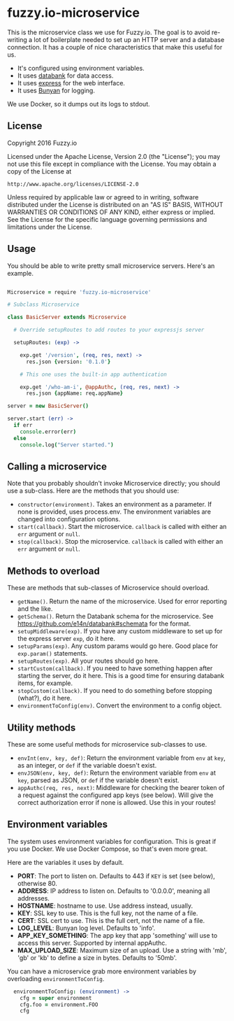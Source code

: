 fuzzy.io-microservice
=====================

This is the microservice class we use for Fuzzy.io. The goal is to avoid
re-writing a lot of boilerplate needed to set up an HTTP server and a database
connection. It has a couple of nice characteristics that make this useful for
us.

* It's configured using environment variables.
* It uses [databank](https://github.com/e14n/databank) for data access.
* It uses [express](http://expressjs.com/) for the web interface.
* It uses [Bunyan](https://github.com/trentm/node-bunyan) for logging.

We use Docker, so it dumps out its logs to stdout.

License
-------

Copyright 2016 Fuzzy.io

Licensed under the Apache License, Version 2.0 (the "License");
you may not use this file except in compliance with the License.
You may obtain a copy of the License at

    http://www.apache.org/licenses/LICENSE-2.0

Unless required by applicable law or agreed to in writing, software
distributed under the License is distributed on an "AS IS" BASIS,
WITHOUT WARRANTIES OR CONDITIONS OF ANY KIND, either express or implied.
See the License for the specific language governing permissions and
limitations under the License.

Usage
-----

You should be able to write pretty small microservice servers. Here's an
example.

```coffeescript

Microservice = require 'fuzzy.io-microservice'

# Subclass Microservice

class BasicServer extends Microservice

  # Override setupRoutes to add routes to your expressjs server

  setupRoutes: (exp) ->

    exp.get '/version', (req, res, next) ->
      res.json {version: '0.1.0'}

    # This one uses the built-in app authentication

    exp.get '/who-am-i', @appAuthc, (req, res, next) ->
      res.json {appName: req.appName}

server = new BasicServer()

server.start (err) ->
  if err
    console.error(err)
  else
    console.log("Server started.")

```

Calling a microservice
----------------------

Note that you probably shouldn't invoke Microservice directly; you should use
a sub-class. Here are the methods that you should use:

* `constructor(environment)`. Takes an environment as a parameter. If none is
  provided, uses process.env. The environment variables are changed into
  configuration options.
* `start(callback)`. Start the microservice. `callback` is called with either
  an `err` argument or `null`.
* `stop(callback)`. Stop the microservice. `callback` is called with either an
  `err` argument or `null`.

Methods to overload
-------------------

These are methods that sub-classes of Microservice should overload.

* `getName()`. Return the name of the microservice. Used for error reporting and
  the like.
* `getSchema()`. Return the Databank schema for the microservice. See
  https://github.com/e14n/databank#schemata for the format.
* `setupMiddleware(exp)`. If you have any custom middleware to set up for the
  express server `exp`, do it here.
* `setupParams(exp)`. Any custom params would go here. Good place for
  `exp.param()` statements.
* `setupRoutes(exp)`. All your routes should go here.
* `startCustom(callback)`. If you need to have something happen after starting
  the server, do it here. This is a good time for ensuring databank items, for
  example.
* `stopCustom(callback)`. If you need to do something before stopping (what?),
  do it here.
* `environmentToConfig(env)`. Convert the environment to a config object.

Utility methods
---------------

These are some useful methods for microservice sub-classes to use.

* `envInt(env, key, def)`: Return the environment variable from `env` at `key`,
  as an integer, or `def` if the variable doesn't exist.
* `envJSON(env, key, def)`: Return the environment variable from `env` at `key`,
  parsed as JSON, or `def` if the variable doesn't exist.
* `appAuthc(req, res, next)`: Middleware for checking the bearer token of a
  request against the configured app keys (see below). Will give the correct
  authorization error if none is allowed. Use this in your routes!

Environment variables
---------------------

The system uses environment variables for configuration. This is great if you
use Docker. We use Docker Compose, so that's even more great.

Here are the variables it uses by default.

* **PORT**: The port to listen on. Defaults to 443 if `KEY` is set (see below),
  otherwise 80.
* **ADDRESS**: IP address to listen on. Defaults to '0.0.0.0', meaning all
  addresses.
* **HOSTNAME**: hostname to use. Use address instead, usually.
* **KEY**: SSL key to use. This is the full key, not the name of a file.
* **CERT**: SSL cert to use. This is the full cert, not the name of a file.
* **LOG_LEVEL**: Bunyan log level. Defaults to 'info'.
* **APP_KEY_SOMETHING**: The app key that app 'something' will use to access
  this server. Supported by internal appAuthc.
* **MAX_UPLOAD_SIZE**: Maximum size of an upload. Use a string with 'mb', 'gb'
  or 'kb' to define a size in bytes. Defaults to '50mb'.

You can have a microservice grab more environment variables by overloading
`environmentToConfig`.

```coffeescript
  environmentToConfig: (environment) ->
    cfg = super environment
    cfg.foo = environment.FOO
    cfg
```
